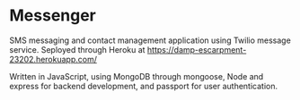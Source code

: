 # Messenger
SMS messaging and contact management application using Twilio message service.
Seployed through Heroku at https://damp-escarpment-23202.herokuapp.com/

Written in JavaScript, using MongoDB through mongoose, Node and express for backend development, and passport for user authentication.

